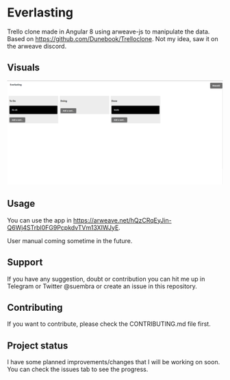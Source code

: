 # Everlasting

Trello clone made in Angular 8 using arweave-js to manipulate the data. Based on https://github.com/Dunebook/Trelloclone. Not my idea, saw it on the arweave discord.

## Visuals

![screenshot](screenshot1.PNG)

## Usage

You can use the app in https://arweave.net/hQzCRqEyJin-Q6Wj4STrbl0FG9PcpkdvTVm13XIWJyE.

User manual coming sometime in the future.

## Support

If you have any suggestion, doubt or contribution you can hit me up in Telegram or Twitter @suembra or create an issue in this repository.

## Contributing

If you want to contribute, please check the CONTRIBUTING.md file first.

## Project status

I have some planned improvements/changes that I will be working on soon. You can check the issues tab to see the progress.
